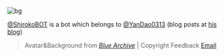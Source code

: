 ![bg](https://github.com/ShirokoBOT/ShirokoBOT/assets/130768162/de879791-4be1-4eee-8fc9-dc40968f2aa9)

[@ShirokoBOT](https://github.com/ShirokoBOT) is a bot which belongs to [@YanDao0313](https://github.com/YanDao0313) (blog posts at [his blog](https://daoblog.top/))

> Avatar&Background from [*Blue Archive*](https://bluearchive.nexon.com/home) | Copyright Feedback [Email](mailto:copyright@ydlk.cc)<!-- | About [*SHIROKO Project*](https://shiroko.ydlk.cc/)-->

<!--
**ShirokoBOT/ShirokoBOT** is a ✨ _special_ ✨ repository because its `README.md` (this file) appears on your GitHub profile.

Here are some ideas to get you started:

- 🔭 I’m currently working on ...
- 🌱 I’m currently learning ...
- 👯 I’m looking to collaborate on ...
- 🤔 I’m looking for help with ...
- 💬 Ask me about ...
- 📫 How to reach me: ...
- 😄 Pronouns: ...
- ⚡ Fun fact: ...
-->
